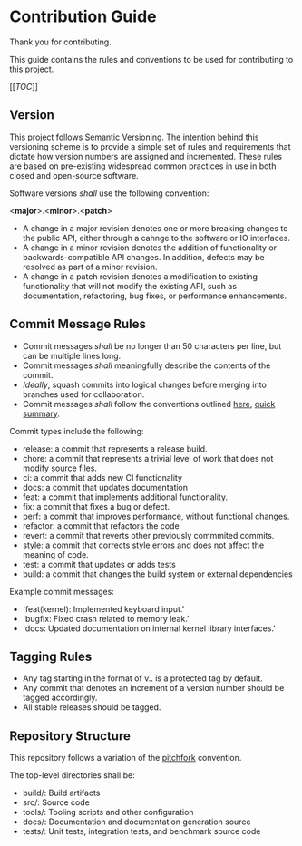 # Contribution Guide

Thank you for contributing.

This guide contains the rules and conventions to be used for contributing to this project.

[[_TOC_]]

## Version

This project follows [Semantic Versioning](https://semver.org/). The intention behind this versioning scheme is to provide a simple set of rules and requirements that dictate how version numbers are assigned and incremented. These rules are based on pre-existing widespread common practices in use in both closed and open-source software.

Software versions _shall_ use the following convention:

<__major__>.<__minor__>.<__patch__>

- A change in a major revision denotes one or more breaking changes to the public API, either through a cahnge to the software or IO interfaces.
- A change in a minor revision denotes the addition of functionality or backwards-compatible API changes. In addition, defects may be resolved as part of a minor revision.
- A change in a patch revision denotes a modification to existing functionality that will not modify the existing API, such as documentation, refactoring, bug fixes, or performance enhancements.

## Commit Message Rules

* Commit messages _shall_ be no longer than 50 characters per line, but can be multiple lines long.
* Commit messages _shall_ meaningfully describe the contents of the commit.
* _Ideally_, squash commits into logical changes before merging into branches used for collaboration.
* Commit messages _shall_ follow the conventions outlined [here](https://www.conventionalcommits.org/en/v1.0.0/#specification), [quick summary](https://www.conventionalcommits.org/en/v1.0.0/#summary).

Commit types include the following:

* release: a commit that represents a release build.
* chore: a commit that represents a trivial level of work that does not modify source files.
* ci: a commit that adds new CI functionality
* docs: a commit that updates documentation
* feat: a commit that implements additional functionality.
* fix: a commit that fixes a bug or defect.
* perf: a commit that improves performance, without functional changes.
* refactor: a commit that refactors the code
* revert: a commit that reverts other previously commmited commits.
* style: a commit that corrects style errors and does not affect the meaning of code.
* test: a commit that updates or adds tests
* build: a commit that changes the build system or external dependencies

Example commit messages:

* 'feat(kernel): Implemented keyboard input.'
* 'bugfix: Fixed crash related to memory leak.'
* 'docs: Updated documentation on internal kernel library interfaces.'

## Tagging Rules

* Any tag starting in the format of v<MAJOR>.<MINOR>.<PATCH> is a protected tag by default.
* Any commit that denotes an increment of a version number should be tagged accordingly.
* All stable releases should be tagged.

## Repository Structure

This repository follows a variation of the [pitchfork](https://api.csswg.org/bikeshed/?force=1&url=https://raw.githubusercontent.com/vector-of-bool/pitchfork/develop/data/spec.bs) convention.

The top-level directories shall be: 
* build/: Build artifacts
* src/: Source code
* tools/: Tooling scripts and other configuration
* docs/: Documentation and documentation generation source
* tests/: Unit tests, integration tests, and benchmark source code


